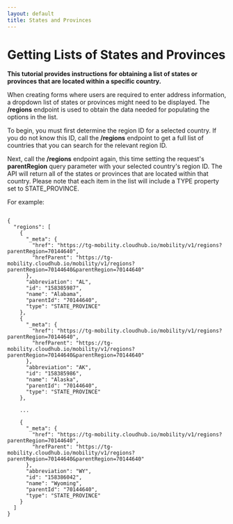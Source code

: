```yaml
---
layout: default
title: States and Provinces
---
```



# Getting Lists of States and Provinces

**This tutorial provides instructions for obtaining a list of states or provinces that are located within a specific country.**

When creating forms where users are required to enter address information, a dropdown list of states or provinces might need to be displayed. The **/regions** endpoint is used to obtain the data needed for populating the options in the list. 

To begin, you must first determine the region ID for a selected country. If you do not know this ID, call the **/regions** endpoint to get a full list of countries that you can search for the relevant region ID.

Next, call the **/regions** endpoint again, this time setting the request's **parentRegion** query parameter with your selected country's region ID. The API will return all of the states or provinces that are located within that country. Please note that each item in the list will include a TYPE property set to STATE_PROVINCE.

For example:


```

{
  "regions": [
    {
      "_meta": {
        "href": "https://tg-mobility.cloudhub.io/mobility/v1/regions?parentRegion=70144640",
        "hrefParent": "https://tg-mobility.cloudhub.io/mobility/v1/regions?parentRegion=70144640&parentRegion=70144640"
      },
      "abbreviation": "AL",
      "id": "158385987",
      "name": "Alabama",
      "parentId": "70144640",
      "type": "STATE_PROVINCE"
    },
    {
      "_meta": {
        "href": "https://tg-mobility.cloudhub.io/mobility/v1/regions?parentRegion=70144640",
        "hrefParent": "https://tg-mobility.cloudhub.io/mobility/v1/regions?parentRegion=70144640&parentRegion=70144640"
      },
      "abbreviation": "AK",
      "id": "158385986",
      "name": "Alaska",
      "parentId": "70144640",
      "type": "STATE_PROVINCE"
    },

    ... 

    {
      "_meta": {
        "href": "https://tg-mobility.cloudhub.io/mobility/v1/regions?parentRegion=70144640",
        "hrefParent": "https://tg-mobility.cloudhub.io/mobility/v1/regions?parentRegion=70144640&parentRegion=70144640"
      },
      "abbreviation": "WY",
      "id": "158386042",
      "name": "Wyoming",
      "parentId": "70144640",
      "type": "STATE_PROVINCE"
    }
  ]
}

```
